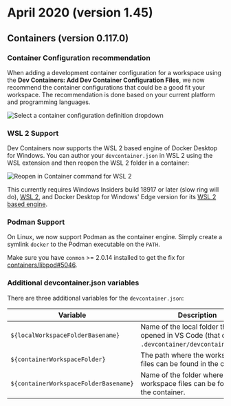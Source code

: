 # April 2020 (version 1.45)

## Containers (version 0.117.0)

### Container Configuration recommendation

When adding a development container configuration for a workspace using the **Dev Containers: Add Dev Container Configuration Files**, we now recommend the container configurations that could be a good fit your workspace. The recommendation is done based on your current platform and programming languages.

![Select a container configuration definition dropdown](images/1_45/add-configuration.png)

### WSL 2 Support

Dev Containers now supports the WSL 2 based engine of Docker Desktop for Windows. You can author your `devcontainer.json` in WSL 2 using the WSL extension and then reopen the WSL 2 folder in a container:

![Reopen in Container command for WSL 2](images/1_45/containers-wsl2-support.png)

This currently requires Windows Insiders build 18917 or later (slow ring will do), [WSL 2](https://learn.microsoft.com/windows/wsl/install), and Docker Desktop for Windows' Edge version for its [WSL 2 based engine](https://docs.docker.com/docker-for-windows/wsl-tech-preview/).

### Podman Support

On Linux, we now support Podman as the container engine. Simply create a symlink `docker` to the Podman executable on the `PATH`.

Make sure you have `conmon` >= 2.0.14 installed to get the fix for [containers/libpod#5046](https://github.com/containers/libpod/issues/5046).

### Additional devcontainer.json variables

There are three additional variables for the `devcontainer.json`:

| Variable | Description |
|----------|----------------------|
| `${localWorkspaceFolderBasename}` | Name of the local folder that was opened in VS Code (that contains `.devcontainer/devcontainer.json`). |
| `${containerWorkspaceFolder}` | The path where the workspaces files can be found in the container. |
| `${containerWorkspaceFolderBasename}` | Name of the folder where the workspace files can be found in the container. |
